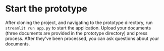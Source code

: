 


# Start the prototype

After cloning the project, and navigating to the prototype directory, run ```streamlit run app.py``` to start the application. 
Upload your documents (three documents are provided in the prototype directory) and press process. After they've been processed, you can ask questions about your documents. 
